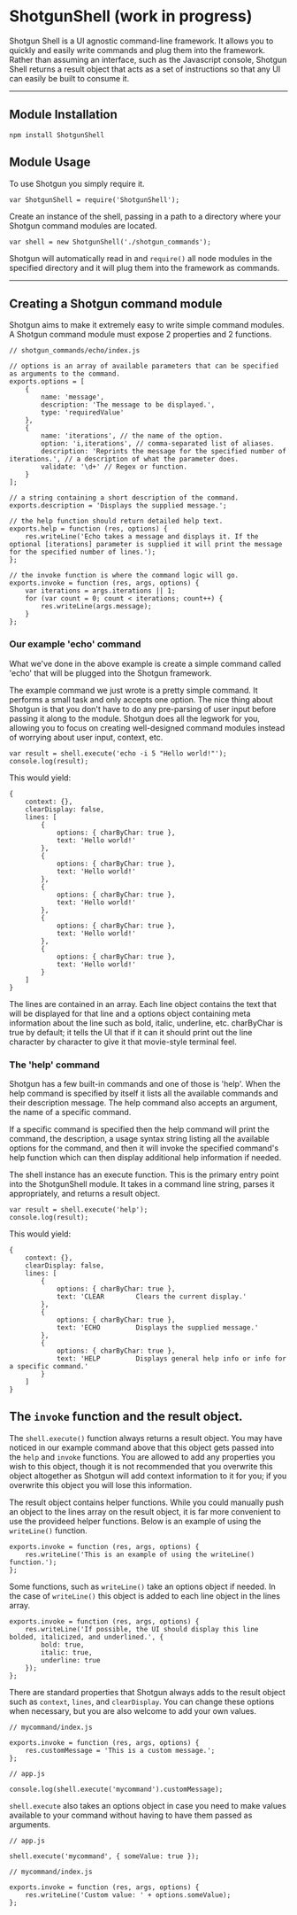 ShotgunShell (work in progress)
===============================

Shotgun Shell is a UI agnostic command-line framework. It allows you to quickly and easily write commands and plug them into the framework. Rather than assuming an interface, such as the Javascript console, Shotgun Shell returns a result object that acts as a set of instructions so that any UI can easily be built to consume it.

---

## Module Installation

	npm install ShotgunShell


## Module Usage

To use Shotgun you simply require it.

	var ShotgunShell = require('ShotgunShell');

Create an instance of the shell, passing in a path to a directory where your Shotgun command modules are located.

	var shell = new ShotgunShell('./shotgun_commands');

Shotgun will automatically read in and `require()` all node modules in the specified directory and it will plug them into the framework as commands.

---

## Creating a Shotgun command module

Shotgun aims to make it extremely easy to write simple command modules. A Shotgun command module must expose 2 properties and 2 functions.

	// shotgun_commands/echo/index.js

	// options is an array of available parameters that can be specified as arguments to the command.
	exports.options = [
		{
			name: 'message',
			description: 'The message to be displayed.',
			type: 'requiredValue'
		},
		{
			name: 'iterations', // the name of the option.
			option: 'i,iterations', // comma-separated list of aliases.
			description: 'Reprints the message for the specified number of iterations.', // a description of what the parameter does.
			validate: '\d+' // Regex or function.
		}
	];

	// a string containing a short description of the command.
	exports.description = 'Displays the supplied message.';

	// the help function should return detailed help text.
	exports.help = function (res, options) {
		res.writeLine('Echo takes a message and displays it. If the optional [iterations] parameter is supplied it will print the message for the specified number of lines.');
	};

	// the invoke function is where the command logic will go.
	exports.invoke = function (res, args, options) {
		var iterations = args.iterations || 1;
		for (var count = 0; count < iterations; count++) {
			res.writeLine(args.message);
		}
	};

### Our example 'echo' command

What we've done in the above example is create a simple command called 'echo' that will be plugged into the Shotgun framework. 

The example command we just wrote is a pretty simple command. It performs a small task and only accepts one option. The nice thing about Shotgun is that you don't have to do any pre-parsing of user input before passing it along to the module. Shotgun does all the legwork for you, allowing you to focus on creating well-designed command modules instead of worrying about user input, context, etc.

	var result = shell.execute('echo -i 5 "Hello world!"');
	console.log(result);

This would yield:

	{
		context: {},
		clearDisplay: false,
		lines: [
			{
				options: { charByChar: true },
				text: 'Hello world!'
			},
			{
				options: { charByChar: true },
				text: 'Hello world!'
			},
			{
				options: { charByChar: true },
				text: 'Hello world!'
			},
			{
				options: { charByChar: true },
				text: 'Hello world!'
			},
			{
				options: { charByChar: true },
				text: 'Hello world!'
			}
		]
	}

The lines are contained in an array. Each line object contains the text that will be displayed for that line and a options object containing meta information about the line such as bold, italic, underline, etc. charByChar is true by default; it tells the UI that if it can it should print out the line character by character to give it that movie-style terminal feel.

### The 'help' command

Shotgun has a few built-in commands and one of those is 'help'. When the help command is specified by itself it lists all the available commands and their description message. The help command also accepts an argument, the name of a specific command.

If a specific command is specified then the help command will print the command, the description, a usage syntax string listing all the available options for the command, and then it will invoke the specified command's help function which can then display additional help information if needed.

The shell instance has an execute function. This is the primary entry point into the ShotgunShell module. It takes in a command line string, parses it appropriately, and returns a result object.

	var result = shell.execute('help');
	console.log(result);

This would yield:

	{
		context: {},
		clearDisplay: false,
		lines: [
			{
				options: { charByChar: true },
				text: 'CLEAR        Clears the current display.'
			},
			{
				options: { charByChar: true },
				text: 'ECHO         Displays the supplied message.'
			},
			{
				options: { charByChar: true },
				text: 'HELP         Displays general help info or info for a specific command.'
			}
		]
	}

## The `invoke` function and the result object.

The `shell.execute()` function always returns a result object. You may have noticed in our example command above that this object gets passed into the `help` and `invoke` functions. You are allowed to add any properties you wish to this object, though it is not recommended that you overwrite this object altogether as Shotgun will add context information to it for you; if you overwrite this object you will lose this information.

The result object contains helper functions. While you could manually push an object to the lines array on the result object, it is far more convenient to use the provideed helper functions. Below is an example of using the `writeLine()` function. 

	exports.invoke = function (res, args, options) {
        res.writeLine('This is an example of using the writeLine() function.');
    };
    
Some functions, such as `writeLine()` take an options object if needed. In the case of `writeLine()` this object is added to each line object in the lines array.

	exports.invoke = function (res, args, options) {
		res.writeLine('If possible, the UI should display this line bolded, italicized, and underlined.', {
			bold: true,
			italic: true,
			underline: true
		});
	};

There are standard properties that Shotgun always adds to the result object such as `context`, `lines`, and `clearDisplay`. You can change these options when necessary, but you are also welcome to add your own values.

	// mycommand/index.js

	exports.invoke = function (res, args, options) {
		res.customMessage = 'This is a custom message.';
	};

	// app.js

	console.log(shell.execute('mycommand').customMessage);

`shell.execute` also takes an options object in case you need to make values available to your command without having to have them passed as arguments.

	// app.js

	shell.execute('mycommand', { someValue: true });

	// mycommand/index.js

	exports.invoke = function (res, args, options) {
		res.writeLine('Custom value: ' + options.someValue);
	};